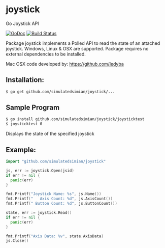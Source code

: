 # joystick
Go Joystick API

[![GoDoc](https://godoc.org/github.com/simulatedsimian/joystick?status.svg)](https://godoc.org/github.com/simulatedsimian/joystick) [![Build Status](https://travis-ci.org/simulatedsimian/joystick.svg)](https://travis-ci.org/simulatedsimian/joystick)

Package joystick implements a Polled API to read the state of an attached joystick.
Windows, Linux & OSX are supported.
Package requires no external dependencies to be installed.

Mac OSX code developed by:  https://github.com/ledyba

## Installation:
```bash
$ go get github.com/simulatedsimian/joystick/...
```
## Sample Program 
```bash
$ go install github.com/simulatedsimian/joystick/joysticktest
$ joysticktest 0
```
Displays the state of the specified joystick
## Example:
```go
import "github.com/simulatedsimian/joystick"
```
```go
js, err := joystick.Open(jsid)
if err != nil {
  panic(err)
}

fmt.Printf("Joystick Name: %s", js.Name())
fmt.Printf("   Axis Count: %d", js.AxisCount())
fmt.Printf(" Button Count: %d", js.ButtonCount())

state, err := joystick.Read()
if err != nil {
  panic(err)
}

fmt.Printf("Axis Data: %v", state.AxisData)
js.Close()
```
